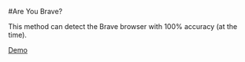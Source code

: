 #Are You Brave?

This method can detect the Brave browser with 100% accuracy (at the time).

[Demo](https://extensions.inrialpes.fr/brave/)
